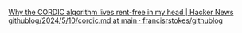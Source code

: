 
[Why the CORDIC algorithm lives rent-free in my head | Hacker News](https://news.ycombinator.com/item?id=40326563)
[githublog/2024/5/10/cordic.md at main · francisrstokes/githublog](https://github.com/francisrstokes/githublog/blob/main/2024/5/10/cordic.md)
